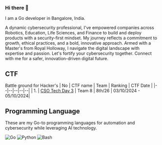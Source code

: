 ### Hi there 👋
I am a Go developer in Bangalore, India.

A dynamic cybersecurity professional, I've empowered companies across Robotics, Education, Life Sciences, and Finance to build and deploy products with a security-first mindset. My journey reflects a commitment to growth, ethical practices, and a bold, innovative approach. Armed with a Master's from Royal Holloway, I navigate the digital landscape with expertise and passion. Let's fortify your cybersecurity together. Connect with me for a safer, innovation-driven digital future.

## CTF 
Battle ground for Hacker's 
| No | CTF name | Team | Ranking | CTF Date |
|--|--|--|--|--|
| 1. | [CSO Tech Day 3](Cert/Certificate-MeghVShetty.pdf) | Team 8 | 8th/26 | 03/10/2024 - 05/10/2024|

## Programming Language 
These are my Go-to programming languages for automation and cybersecurity while leveraging AI technology.

![Go](https://img.shields.io/badge/Go-00ADD8?logo=go&logoColor=white)
![Python](https://img.shields.io/badge/Python-3776AB?logo=python&logoColor=white)
![Bash](https://img.shields.io/badge/Bash-4EAA25?logo=gnu-bash&logoColor=white)
